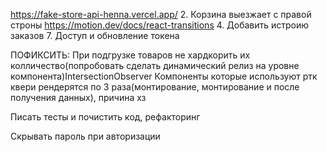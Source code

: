 https://fake-store-api-henna.vercel.app/ 2. Корзина выезжает с правой строны https://motion.dev/docs/react-transitions 4. Добавить истроию заказов 7. Доступ и обновление токена

ПОФИКСИТЬ:
При подгрузке товаров не хардкорить их колличество(попробовать сделать динамический релиз на уровне компонента)IntersectionObserver
Компоненты которые используют ртк квери рендерятся по 3 раза(монтирование, монтирование и после получения данных), причина хз

Писать тесты и почистить код, рефакторинг

Cкрывать пароль при авторизации
